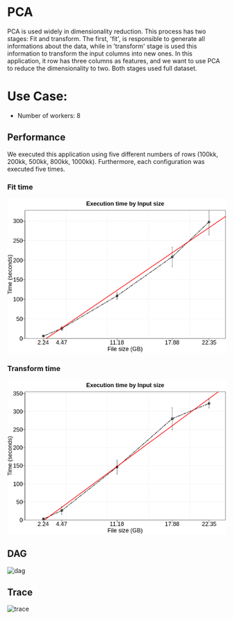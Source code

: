 # PCA

PCA is used widely in dimensionality reduction. This process has two stages: Fit and transform.  The first, 'fit', is responsible to generate all informations about the data, while in 'transform' stage is used this information to transform the input columns into new ones. In this application, it row has three columns as features, and we want to use PCA to reduce the dimensionality to two. Both stages used full dataset.


# Use Case:

 - Number of workers: 8




## Performance

We executed this application using five different numbers of rows (100kk, 200kk, 500kk, 800kk, 1000kk). Furthermore, each configuration was executed five times. 

### Fit time



![time_per_size](./time_per_size_fit.png)


### Transform time


![time_per_size](./time_per_size_transform.png)


## DAG

![dag](./dag.png)


## Trace

![trace](./trace.png)
